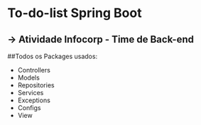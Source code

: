 # To-do-list Spring Boot
-> Atividade Infocorp - Time de Back-end
---
##Todos os Packages usados:
- Controllers
- Models
- Repositories
- Services
- Exceptions
- Configs
- View
  
